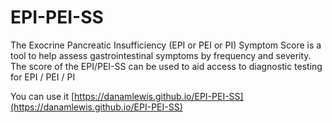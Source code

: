 # EPI-PEI-SS
The Exocrine Pancreatic Insufficiency (EPI or PEI or PI) Symptom Score is a tool to help assess gastrointestinal symptoms by frequency and severity. The score of the EPI/PEI-SS can be used to aid access to diagnostic testing for EPI / PEI / PI

You can use it [https://danamlewis.github.io/EPI-PEI-SS](https://danamlewis.github.io/EPI-PEI-SS)
